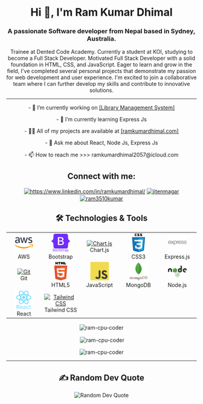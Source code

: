 <h1 align="center">Hi 👋, I'm Ram Kumar Dhimal</h1>
<h3 align="center">A passionate Software developer from Nepal based in Sydney, Australia.</h3>
<p align = "center">Trainee at Dented Code Academy.  
Currently a student at KOI, studying to become a Full Stack Developer.  
Motivated Full Stack Developer with a solid foundation in HTML, CSS, and JavaScript.  
Eager to learn and grow in the field, I've completed several personal projects that demonstrate my passion for web development and user experience.  
I'm excited to join a collaborative team where I can further develop my skills and contribute to innovative solutions.</p>

---

<p align="center">- 🔭 I’m currently working on <a href ="https://linbrary-management-system-fe.vercel.app/">[Library Management System]</a></p>

<p align="center">- 🌱 I’m currently learning Express Js</p>

<p align="center">- 👨‍💻 All of my projects are available at <a href="https://ramkumardhimal.com">[ramkumardhimal.com]</a></p>

<p align="center">- 💬 Ask me about React, Node Js, Express Js</p>

<p align="center">- 📫 How to reach me >>> ramkumardhimal2057@icloud.com</p>

<h2 align="center">Connect with me:</h2>
<p align="center">
<a align="center" href="https://linkedin.com/in/https://www.linkedin.com/in/ramkumardhimal/" target="blank"><img align="center" src="https://raw.githubusercontent.com/rahuldkjain/github-profile-readme-generator/master/src/images/icons/Social/linked-in-alt.svg" alt="https://www.linkedin.com/in/ramkumardhimal/" height="30" width="40" /></a>
<a align="center" href="https://fb.com/jitenmagar" target="blank"><img align="center" src="https://raw.githubusercontent.com/rahuldkjain/github-profile-readme-generator/master/src/images/icons/Social/facebook.svg" alt="jitenmagar" height="30" width="40" /></a>
<a align="center" href="https://instagram.com/ram3510kumar" target="blank"><img align="center" src="https://raw.githubusercontent.com/rahuldkjain/github-profile-readme-generator/master/src/images/icons/Social/instagram.svg" alt="ram3510kumar" height="30" width="40" /></a>
</p>

<h2 align="center">🛠️ Technologies & Tools</h2>

<div align="center">
  <table>
    <tr>
      <td align="center" width="100px">
        <a href="https://aws.amazon.com" target="_blank" rel="noreferrer">
          <img src="https://raw.githubusercontent.com/devicons/devicon/master/icons/amazonwebservices/amazonwebservices-original-wordmark.svg" width="50" height="50" alt="AWS"/>
        </a>
        <br/>AWS
      </td>
      <td align="center" width="100px">
        <a href="https://getbootstrap.com" target="_blank" rel="noreferrer">
          <img src="https://raw.githubusercontent.com/devicons/devicon/master/icons/bootstrap/bootstrap-plain-wordmark.svg" width="50" height="50" alt="Bootstrap"/>
        </a>
        <br/>Bootstrap
      </td>
      <td align="center" width="100px">
        <a href="https://www.chartjs.org" target="_blank" rel="noreferrer">
          <img src="https://www.chartjs.org/media/logo-title.svg" width="50" height="50" alt="Chart.js"/>
        </a>
        <br/>Chart.js
      </td>
      <td align="center" width="100px">
        <a href="https://www.w3schools.com/css/" target="_blank" rel="noreferrer">
          <img src="https://raw.githubusercontent.com/devicons/devicon/master/icons/css3/css3-original-wordmark.svg" width="50" height="50" alt="CSS3"/>
        </a>
        <br/>CSS3
      </td>
      <td align="center" width="100px">
        <a href="https://expressjs.com" target="_blank" rel="noreferrer">
          <img src="https://raw.githubusercontent.com/devicons/devicon/master/icons/express/express-original-wordmark.svg" width="50" height="50" alt="Express.js"/>
        </a>
        <br/>Express.js
      </td>
    </tr>
    <tr>
      <td align="center" width="100px">
        <a href="https://git-scm.com/" target="_blank" rel="noreferrer">
          <img src="https://www.vectorlogo.zone/logos/git-scm/git-scm-icon.svg" width="50" height="50" alt="Git"/>
        </a>
        <br/>Git
      </td>
      <td align="center" width="100px">
        <a href="https://www.w3.org/html/" target="_blank" rel="noreferrer">
          <img src="https://raw.githubusercontent.com/devicons/devicon/master/icons/html5/html5-original-wordmark.svg" width="50" height="50" alt="HTML5"/>
        </a>
        <br/>HTML5
      </td>
      <td align="center" width="100px">
        <a href="https://developer.mozilla.org/en-US/docs/Web/JavaScript" target="_blank" rel="noreferrer">
          <img src="https://raw.githubusercontent.com/devicons/devicon/master/icons/javascript/javascript-original.svg" width="50" height="50" alt="JavaScript"/>
        </a>
        <br/>JavaScript
      </td>
      <td align="center" width="100px">
        <a href="https://www.mongodb.com/" target="_blank" rel="noreferrer">
          <img src="https://raw.githubusercontent.com/devicons/devicon/master/icons/mongodb/mongodb-original-wordmark.svg" width="50" height="50" alt="MongoDB"/>
        </a>
        <br/>MongoDB
      </td>
      <td align="center" width="100px">
        <a href="https://nodejs.org" target="_blank" rel="noreferrer">
          <img src="https://raw.githubusercontent.com/devicons/devicon/master/icons/nodejs/nodejs-original-wordmark.svg" width="50" height="50" alt="Node.js"/>
        </a>
        <br/>Node.js
      </td>
    </tr>
    <tr>
      <td align="center" width="100px">
        <a href="https://reactjs.org/" target="_blank" rel="noreferrer">
          <img src="https://raw.githubusercontent.com/devicons/devicon/master/icons/react/react-original-wordmark.svg" width="50" height="50" alt="React"/>
        </a>
        <br/>React
      </td>
      <td align="center" width="100px">
        <a href="https://tailwindcss.com/" target="_blank" rel="noreferrer">
          <img src="https://www.vectorlogo.zone/logos/tailwindcss/tailwindcss-icon.svg" width="50" height="50" alt="Tailwind CSS"/>
        </a>
        <br/>Tailwind CSS
      </td>
    </tr>
  </table>
</div>


<p align="center"><img align="center" src="https://github-readme-stats.vercel.app/api/top-langs?username=ram-cpu-coder&show_icons=true&locale=en&layout=compact" alt="ram-cpu-coder" /></p>

<p align="center">&nbsp;<img align="center" src="https://github-readme-stats.vercel.app/api?username=ram-cpu-coder&show_icons=true&locale=en" alt="ram-cpu-coder" /></p>

<p align="center"><img align="center" src="https://github-readme-streak-stats.herokuapp.com/?user=ram-cpu-coder&" alt="ram-cpu-coder" /></p>


---

<h2 align ="center">✍️ Random Dev Quote</h2>
<p align="center">
  <img src="https://quotes-github-readme.vercel.app/api?type=horizontal&theme=radical" alt="Random Dev Quote" />
</p>



